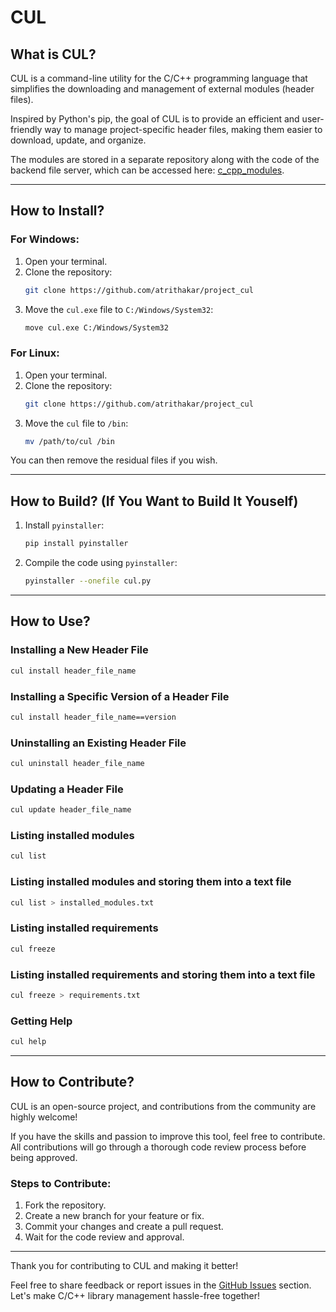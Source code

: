 # CUL

## What is CUL?

CUL is a command-line utility for the C/C++ programming language that simplifies the downloading and management of external modules (header files).  

Inspired by Python's pip, the goal of CUL is to provide an efficient and user-friendly way to manage project-specific header files, making them easier to download, update, and organize.

The modules are stored in a separate repository along with the code of the backend file server, which can be accessed here: [c_cpp_modules](https://github.com/atrithakar/cul_backend).

---

## How to Install?

### For Windows:

1. Open your terminal.
2. Clone the repository:
   ```bash
   git clone https://github.com/atrithakar/project_cul
   ```
3. Move the `cul.exe` file to `C:/Windows/System32`:
   ```bash
   move cul.exe C:/Windows/System32
   ```

### For Linux:

1. Open your terminal.
2. Clone the repository:
   ```bash
   git clone https://github.com/atrithakar/project_cul
   ```
3. Move the `cul` file to `/bin`:
   ```bash
   mv /path/to/cul /bin
   ```

You can then remove the residual files if you wish.

---

## How to Build? (If You Want to Build It Youself)

1. Install `pyinstaller`:
    ```bash
    pip install pyinstaller
    ```

2. Compile the code using `pyinstaller`:
    ```bash
    pyinstaller --onefile cul.py
    ```

---

## How to Use?

### Installing a New Header File
```bash
cul install header_file_name
```

### Installing a Specific Version of a Header File
```bash
cul install header_file_name==version
```

### Uninstalling an Existing Header File
```bash
cul uninstall header_file_name
```

### Updating a Header File
```bash
cul update header_file_name
```

### Listing installed modules
```bash
cul list
```

### Listing installed modules and storing them into a text file
```bash
cul list > installed_modules.txt
```

### Listing installed requirements
```bash
cul freeze
```

### Listing installed requirements and storing them into a text file
```bash
cul freeze > requirements.txt
```

### Getting Help
```bash
cul help
```


---

## How to Contribute?

CUL is an open-source project, and contributions from the community are highly welcome!  

If you have the skills and passion to improve this tool, feel free to contribute. All contributions will go through a thorough code review process before being approved.

### Steps to Contribute:
1. Fork the repository.
2. Create a new branch for your feature or fix.
3. Commit your changes and create a pull request.
4. Wait for the code review and approval.

---

Thank you for contributing to CUL and making it better!

Feel free to share feedback or report issues in the [GitHub Issues](https://github.com/atrithakar/project_cul/issues) section. Let's make C/C++ library management hassle-free together!

